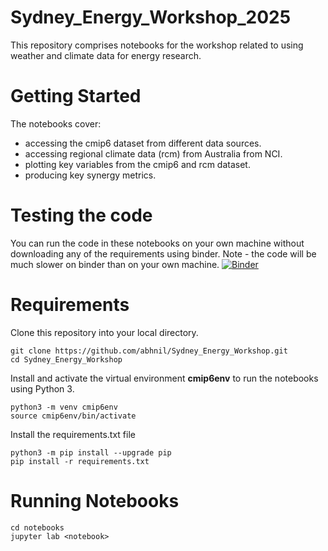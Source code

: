 # Sydney_Energy_Workshop_2025
This repository comprises notebooks for the workshop related to using weather and climate data for energy research. 

# Getting Started
The notebooks cover:

- accessing the cmip6 dataset from different data sources.
- accessing regional climate data (rcm) from Australia from NCI.
- plotting key variables from the cmip6 and rcm dataset.
- producing key synergy metrics.

# Testing the code
You can run the code in these notebooks on your own machine without downloading any of the requirements using binder. Note - the code will be much slower on binder than on your own machine. 
[![Binder](https://mybinder.org/badge_logo.svg)](https://mybinder.org/v2/gh/abhnil/Fiji_Energy_Workshop/main)




# Requirements
Clone this repository into your local directory.
```
git clone https://github.com/abhnil/Sydney_Energy_Workshop.git
cd Sydney_Energy_Workshop
```
Install and activate the virtual environment **cmip6env** to run the notebooks using Python 3.
```
python3 -m venv cmip6env
source cmip6env/bin/activate
```
Install the requirements.txt file 
```
python3 -m pip install --upgrade pip
pip install -r requirements.txt
```

# Running Notebooks
```
cd notebooks
jupyter lab <notebook>
```






